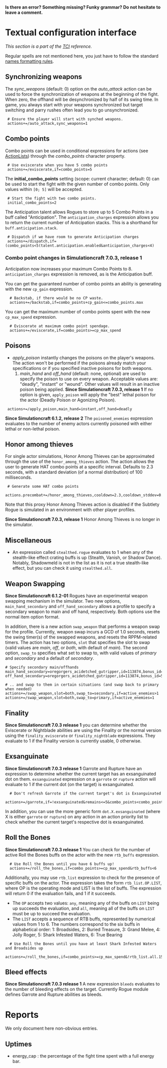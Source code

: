 **Is there an error? Something missing? Funky grammar? Do not hesitate to leave a comment.**

# Textual configuration interface
_This section is a part of the [TCI](TextualConfigurationInterface) reference._

Regular spells are not mentioned here, you just have to follow the standard [names formatting rules](TextualConfigurationInterface#Names_formatting).

## Synchronizing weapons
The _sync\_weapons_ (default: 0) option on the _auto\_attack_ action can be used to force the synchronization of weapons at the beginning of the fight. When zero, the offhand will be desynchronized by half of its swing time. In game, you always start with your weapons synchronized but target switching and parry rushes often lead you to go unsynchronized.
```
 # Ensure the player will start with synched weapons.
 actions+=/auto_attack,sync_weapons=1
```

## Combo points
Combo points can be used in conditional expressions for actions (see [ActionLists](ActionLists)) through the _combo\_points_ character property.
```
 # Use eviscerate when you have 5 combo points
 actions+=/eviscerate,if=combo_points=5
```

The **initial\_combo\_points** setting (scope: current character; default: 0) can be used to start the fight with the given number of combo points. Only values within `[0; 5]` will be accepted.
```
 # Start the fight with two combo points.
 initial_combo_points=2
```

The Anticipation talent allows Rogues to store up to 5 Combo Points in a buff called "Anticipation". The `anticipation_charges` expression allows you to return the current number of Anticipation stacks. This is a shorthand for `buff.anticipation.stack`.
```
 # Dispatch if we have room to generate Anticipation charges
 actions+=/dispatch,if=(combo_points<5(talent.anticipation.enabled&anticipation_charges<4)
```

### Combo point changes in Simulationcraft 7.0.3, release 1

Anticipation now increases your maximum Combo Points to 8. `anticipation_charges` expression is removed, as is the Anticipation buff.

You can get the guaranteed number of combo points an ability is generating with the new `cp_gain` expression.
```
  # Backstab, if there would be no CP waste.
  actions+=/backstab,if=combo_points+cp_gain<=combo_points.max
```

You can get the maximum number of combo points spent with the new `cp_max_spend` expression.
```
  # Eviscerate at maximum combo point spendage.
  actions+=/eviscerate,if=combo_points>=cp_max_spend
```

## Poisons
  * _apply\_poison_ instantly changes the poisons on the player's weapons. The action won't be performed if the poisons already match your specifications or if you specified inactive poisons for both weapons.
    1. _main\_hand_ and _off\_hand_ (default: none, optional) are used to specify the poison to use on every weapon. Acceptable values are: "deadly", "instant" or "wound". Other values will result in an inactive poison being applied. **Since Simulationcraft 7.0.3, release 1** If no option is given, `apply_poison` will apply the "best" lethal poison for the actor (Deadly Poison or Agonizing Poison).
```
 actions+=/apply_poison,main_hand=instant,off_hand=deadly
```

**Since Simulationcraft 6.1.2, release 2** The `poisoned_enemies` expression evaluates to the number of enemy actors currently poisoned with either lethal or non-lethal poison.

## Honor among thieves
For single actor simulations, Honor Among Thieves can be approximated through the use of the `honor_among_thieves` action. The action allows the user to generate HAT combo points at a specific interval. Defaults to 2.3 seconds, with a standard deviation (of a normal distribution) of 100 milliseconds.
```
 # Generate some HAT combo points
 actions.precombat+=/honor_among_thieves,cooldown=2.3,cooldown_stddev=0.1
```
Note that this proxy Honor Among Thieves action is disabled if the Subtlety Rogue is simulated in an environment with other player profiles.

**Since Simulationcraft 7.0.3, release 1** Honor Among Thieves is no longer in the simulator.

## Miscellaneous
  * An expression called `stealthed.rogue` evaluates to 1 when any of the stealth-like effect crating buffs is up (Stealth, Vanish, or Shadow Dance). Notably, Shadowmeld is not in the list as it is not a true stealth-like effect, but you can check it using `stealthed.all`.

## Weapon Swapping

**Since Simulationcraft 6.1.2-01** Rogues have an experimental weapon swapping mechanism in the simulator. Two new options, `main_hand_secondary` and `off_hand_secondary` allows a profile to specify a secondary weapon to main and off hand, respectively. Both options use the normal item option format.

In addition, there is a new action `swap_weapon` that performs a weapon swap for the profile. Currently, weapon swap incurs a GCD of 1.0 seconds, resets the swing timer(s) of the swapped weapons, and resets the RPPM-related timers. The action has two options, `slot` that specifies the slot to swap (valid values are _main_, _off_, or _both_, with default of _main_). The second option, `swap_to` specifies what set to swap to, with valid values of _primary_ and _secondary_ and a default of _secondary_.

```
# Specify secondary main/offhands
main_hand_secondary=oregorgers_acidetched_gutripper,id=113874,bonus_id=567,enchant=mark_of_the_thunderlord
off_hand_secondary=oregorgers_acidetched_gutripper,id=113874,bonus_id=567,enchant=mark_of_the_thunderlord

# .. and swap to them in certain situations (and swap back to primary when needed)
actions+=/swap_weapon,slot=both,swap_to=secondary,if=active_enemies>1
actions+=/swap_weapon,slot=both,swap_to=primary,if=active_enemies=1
```

## Finality

**Since Simulationcraft 7.0.3 release 1** you can determine whether the Eviscerate or Nightblade abilities are using the Finality or the normal version using the `finality_eviscerate` or `finality_nightblade` expressions. They evaluate to 1 if the Finality version is currently usable, 0 otherwise.

## Exsanguinate

**Since Simulationcraft 7.0.3 release 1** Garrote and Rupture have an expression to determine whether the current target has an exsanguinated dot on them. `exsanguinated` expression on a `garrote` or `rupture` action will evaluate to 1 if the current dot (on the target) is exsanguinated.
```
  # Don't refresh Garrote if the current target's dot is Exsanguinated
  actions+=/garrote,if=!exsanguinated&remains<=5&combo_points<combo_points.max
```

In addition, you can use the more generic form `dot.X.exsanguinated` (where X is either `garrote` or `rupture`) on any action in an action priority list to check whether the current target's respective dot is exsanguinated.

## Roll the Bones

**Since Simulationcraft 7.0.3 release 1** You can check for the number of active Roll the Bones buffs on the actor with the new `rtb_buffs` expression.
```
  # Use Roll the Bones until you have 6 buffs up!
  actions+=/roll_the_bones,if=combo_points>=cp_max_spend&rtb_buffs<6
```

Additionally, you may use `rtb_list` expression to check for the presence of specific buffs on the actor. The expression takes the form `rtb_list.OP.LIST`, where OP is the operating mode and LIST is the list of buffs. The expression will return 0 if the evaluation fails, and 1 if it succeeds.
  * The `OP` accepts two values: `any`, meaning any of the buffs on `LIST` being up succeeds the evaluation, and `all`, meaning all of the buffs on `LIST` must be up to succeed the evaluation.
  * The `LIST` accepts a sequence of RTB buffs, represented by numerical values from 1 to 6. The numbers correspond to the six buffs in alphabetical order: 1: Broadsides, 2: Buried Treasure, 3: Grand Melee, 4: Jolly Roger, 5: Shark Infested Waters, 6: True Bearing
```
  # Use Roll the Bones until you have at least Shark Infested Waters and Broadsides up
  actions+=/roll_the_bones,if=combo_points>=cp_max_spend&!rtb_list.all.15
```

## Bleed effects

**Since Simulationcraft 7.0.3 release 1** A new expression `bleeds` evaluates to the number of bleeding effects on the target. Currently Rogue module defines Garrote and Rupture abilities as bleeds.

# Reports
We only document here non-obvious entries.

## Uptimes
  * energy\_cap : the percentage of the fight time spent with a full energy bar.